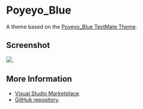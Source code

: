 # Poyeyo_Blue

A theme based on the [Poyeyo_Blue TextMate Theme](http://colorsublime.com/theme/Poyeyo_Blue).


## Screenshot
![](https://raw.githubusercontent.com/gerane/VSCodeThemes/master/gerane.Theme-Poyeyo_Blue/screenshot.png).


## More Information
* [Visual Studio Marketplace](https://marketplace.visualstudio.com/items/gerane.Theme-PoyeyoBlue).
* [GitHub repository](https://github.com/gerane/VSCodeThemes).
